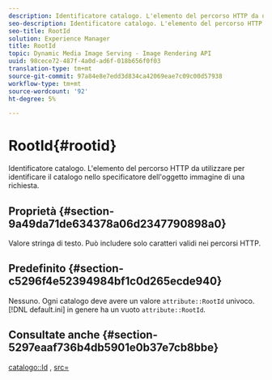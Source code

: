 ```yaml
---
description: Identificatore catalogo. L'elemento del percorso HTTP da utilizzare per identificare il catalogo nello specificatore dell'oggetto immagine di una richiesta.
seo-description: Identificatore catalogo. L'elemento del percorso HTTP da utilizzare per identificare il catalogo nello specificatore dell'oggetto immagine di una richiesta.
seo-title: RootId
solution: Experience Manager
title: RootId
topic: Dynamic Media Image Serving - Image Rendering API
uuid: 98cece72-487f-4a0d-ad6f-018b656f0f03
translation-type: tm+mt
source-git-commit: 97a84e8e7edd3d834ca42069eae7c09c00d57938
workflow-type: tm+mt
source-wordcount: '92'
ht-degree: 5%

---
```



# RootId{#rootid}

Identificatore catalogo. L&#39;elemento del percorso HTTP da utilizzare per identificare il catalogo nello specificatore dell&#39;oggetto immagine di una richiesta.

## Proprietà {#section-9a49da71de634378a06d2347790898a0}

Valore stringa di testo. Può includere solo caratteri validi nei percorsi HTTP.

## Predefinito {#section-c5296f4e52394984bf1c0d265ecde940}

Nessuno. Ogni catalogo deve avere un valore `attribute::RootId` univoco. [!DNL default.ini] in genere ha un vuoto  `attribute::RootId`.

## Consultate anche {#section-5297eaaf736b4db5901e0b37e7cb8bbe}

[catalogo::Id](/help/aem-is-ir-api/is-api/image-catalog/image-serving-api-ref/c-image-catalog-reference/c-image-svg-data-reference/c-image-data-reference/r-id-cat.md) ,  [src=](../../../../../is-api/http-ref/image-serving-api-ref/c-http-protocol-reference/c-command-reference/r-src.md#reference-f6506637778c4c69bf106a7924a91ab1)
